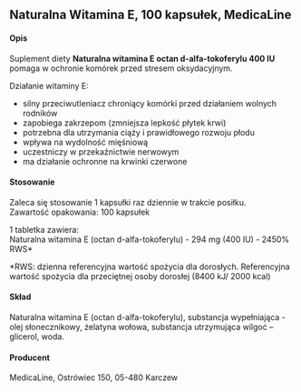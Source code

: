 ## Naturalna Witamina E, 100 kapsułek, MedicaLine

#### Opis

Suplement diety **Naturalna witamina E octan d-alfa-tokoferylu 400 IU** pomaga w ochronie komórek przed stresem oksydacyjnym.

Działanie witaminy E:

- silny przeciwutleniacz chroniący komórki przed działaniem wolnych rodników
- zapobiega zakrzepom (zmniejsza lepkość płytek krwi)
- potrzebna dla utrzymania ciąży i prawidłowego rozwoju płodu
- wpływa na wydolność mięśniową
- uczestniczy w przekaźnictwie nerwowym
- ma działanie ochronne na krwinki czerwone

#### Stosowanie

Zaleca się stosowanie 1 kapsułki raz dziennie w trakcie posiłku.  
Zawartość opakowania: 100 kapsułek

1 tabletka zawiera:  
Naturalna witamina E (octan d-alfa-tokoferylu) - 294 mg (400 IU) - 2450% RWS\*

\*RWS: dzienna referencyjna wartość spożycia dla dorosłych. Referencyjna wartość spożycia dla przeciętnej osoby dorosłej (8400 kJ/ 2000 kcal)

#### Skład

Naturalna witamina E (octan d-alfa-tokoferylu), substancja wypełniająca - olej słonecznikowy, żelatyna wołowa, substancja utrzymująca wilgoć – glicerol, woda.

#### Producent

MedicaLine, Ostrówiec 150, 05-480 Karczew
